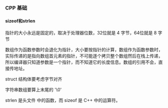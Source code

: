 ### CPP 基础
#### sizeof和strlen
指针的大小永远是固定的，取决于处理器位数，32位就是 4 字节，64位就是 8 字节

数组作为函数参数时会退化为指针，大小要按指针的计算，数组作为函数参数时，实际传递的是指向数组首元素的指针，不可能逐个拷贝整个数组然后在栈上传递，所以编译器只知道参数是一个指针，而不知道它的长度信息。数组的引用不会，直接传地址。

struct 结构体要考虑字节对齐

字符串数组要算上末尾的 '\0'

strlen 是头文件 中的函数，而 sizeof 是 C++ 中的运算符。

